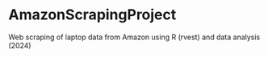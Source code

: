 # AmazonScrapingProject
Web scraping of laptop data from Amazon using R (rvest) and data analysis (2024)
